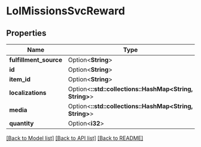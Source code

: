 # LolMissionsSvcReward

## Properties

Name | Type | Description | Notes
------------ | ------------- | ------------- | -------------
**fulfillment_source** | Option<**String**> |  | [optional]
**id** | Option<**String**> |  | [optional]
**item_id** | Option<**String**> |  | [optional]
**localizations** | Option<**::std::collections::HashMap<String, String>**> |  | [optional]
**media** | Option<**::std::collections::HashMap<String, String>**> |  | [optional]
**quantity** | Option<**i32**> |  | [optional]

[[Back to Model list]](../README.md#documentation-for-models) [[Back to API list]](../README.md#documentation-for-api-endpoints) [[Back to README]](../README.md)


